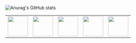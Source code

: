 <!--
<img align="center" src="https://github-readme-stats.vercel.app//api?username=amitabhadey&show_icons=true&include_all_commits=true&theme=gotham" alt="Amitabha's github stats" />
<img align="center" src="https://github-readme-stats.vercel.app/api/top-langs/?username=amitabhadey&layout=compact&theme=gotham" />
-->

![Anurag's GitHub stats](https://github-readme-stats.vercel.app/api?username=amitabhadey&show_icons=true&theme=gotham)


<table>
  <tbody>
      <td width="20%" align="center">
        <img height="64px" src="https://cdn.svgporn.com/logos/python.svg">
      </td>
       <td width="20%" align="center">
        <img height="64px" src="https://cdn.svgporn.com/logos/numpy.svg">
      </td>
      <td width="20%" align="center">
        <img height="64px" src="https://cdn.svgporn.com/logos/tensorflow.svg">
      </td>
       <td width="20%" align="center">
        <img height="64px" src="https://cdn.svgporn.com/logos/pytorch.svg">
      </td>
      <td width="20%" align="center">
        <img height="64px" src="https://cdn.svgporn.com/logos/jupyter.svg">
      </td>
  </tbody>
</table>
